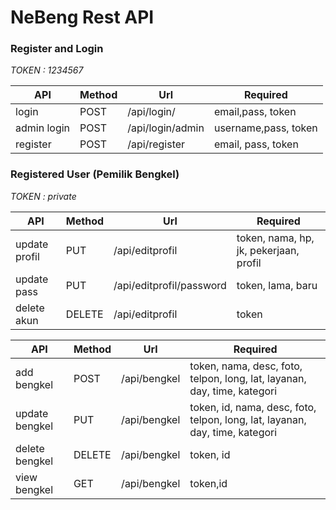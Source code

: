 # NeBeng Rest API


### Register and Login
*TOKEN : 1234567*

|API    | Method| Url    | Required|
|-------|-------|--------|---------|
|login  |POST   |/api/login/|email,pass, token|
|admin login | POST |/api/login/admin|username,pass, token|
|register |POST|/api/register|email, pass, token|

### Registered User (Pemilik Bengkel)
*TOKEN : private*

|API    | Method| Url    | Required|
|-------|-------|--------|---------|
|update profil| PUT | /api/editprofil |token, nama, hp, jk, pekerjaan, profil |
|update pass| PUT | /api/editprofil/password | token, lama, baru|
|delete akun | DELETE | /api/editprofil | token|

|API    | Method| Url    | Required|
|-------|-------|--------|---------|
|add bengkel|POST|/api/bengkel|token, nama, desc, foto, telpon, long, lat, layanan, day, time, kategori|
|update bengkel|PUT|/api/bengkel|token, id, nama, desc, foto, telpon, long, lat, layanan, day, time, kategori |
|delete bengkel|DELETE|/api/bengkel|token, id|
|view bengkel|GET|/api/bengkel|token,id|






